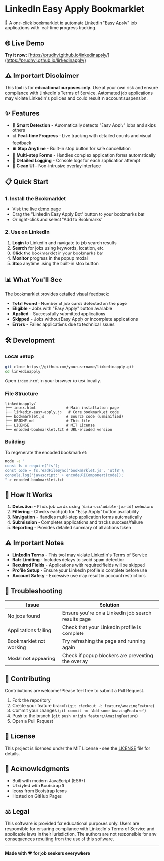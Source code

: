# LinkedIn Easy Apply Bookmarklet

🚀 A one-click bookmarklet to automate LinkedIn "Easy Apply" job applications with real-time progress tracking.

## 🌐 Live Demo

**Try it now:** [https://prudhvi.github.io/linkedinapply/](https://prudhvi.github.io/linkedinapply/)

## ⚠️ Important Disclaimer

This tool is for **educational purposes only**. Use at your own risk and ensure compliance with LinkedIn's Terms of Service. Automated job applications may violate LinkedIn's policies and could result in account suspension.

## ✨ Features

- 🎯 **Smart Detection** - Automatically detects "Easy Apply" jobs and skips others
- 📊 **Real-time Progress** - Live tracking with detailed counts and visual feedback
- ⏹️ **Stop Anytime** - Built-in stop button for safe cancellation
- 🔄 **Multi-step Forms** - Handles complex application forms automatically
- 📝 **Detailed Logging** - Console logs for each application attempt
- 🎨 **Clean UI** - Non-intrusive overlay interface

## 📋 Quick Start

### 1. Install the Bookmarklet
- Visit [the live demo page](https://prudhvi.github.io/linkedinapply/)
- Drag the "LinkedIn Easy Apply Bot" button to your bookmarks bar
- Or right-click and select "Add to Bookmarks"

### 2. Use on LinkedIn
1. **Login** to LinkedIn and navigate to job search results
2. **Search** for jobs using keywords, location, etc.
3. **Click** the bookmarklet in your bookmarks bar
4. **Monitor** progress in the popup modal
5. **Stop** anytime using the built-in stop button

## 📊 What You'll See

The bookmarklet provides detailed visual feedback:

- **Total Found** - Number of job cards detected on the page
- **Eligible** - Jobs with "Easy Apply" button available
- **Applied** - Successfully submitted applications  
- **Skipped** - Jobs without Easy Apply or incomplete applications
- **Errors** - Failed applications due to technical issues

## 🛠️ Development

### Local Setup

```bash
git clone https://github.com/yourusername/linkedinapply.git
cd linkedinapply
```

Open `index.html` in your browser to test locally.

### File Structure

```
linkedinapply/
├── index.html              # Main installation page
├── linkedin-easy-apply.js   # Core bookmarklet code
├── bookmarklet.js          # Source code (unminified)
├── README.md               # This file
├── LICENSE                 # MIT License
└── encoded-bookmarklet.txt # URL-encoded version
```

### Building

To regenerate the encoded bookmarklet:

```bash
node -e "
const fs = require('fs');
const code = fs.readFileSync('bookmarklet.js', 'utf8');
console.log('javascript:' + encodeURIComponent(code));
" > encoded-bookmarklet.txt
```

## 🔧 How It Works

1. **Detection** - Finds job cards using `[data-occludable-job-id]` selectors
2. **Filtering** - Checks each job for "Easy Apply" button availability
3. **Navigation** - Handles multi-step application forms automatically
4. **Submission** - Completes applications and tracks success/failure
5. **Reporting** - Provides detailed summary of all actions taken

## ⚠️ Important Notes

- **LinkedIn Terms** - This tool may violate LinkedIn's Terms of Service
- **Rate Limiting** - Includes delays to avoid spam detection
- **Required Fields** - Applications with required fields will be skipped
- **Profile Setup** - Ensure your LinkedIn profile is complete before use
- **Account Safety** - Excessive use may result in account restrictions

## 🐛 Troubleshooting

| Issue | Solution |
|-------|----------|
| No jobs found | Ensure you're on a LinkedIn job search results page |
| Applications failing | Check that your LinkedIn profile is complete |
| Bookmarklet not working | Try refreshing the page and running again |
| Modal not appearing | Check if popup blockers are preventing the overlay |

## 🤝 Contributing

Contributions are welcome! Please feel free to submit a Pull Request.

1. Fork the repository
2. Create your feature branch (`git checkout -b feature/AmazingFeature`)
3. Commit your changes (`git commit -m 'Add some AmazingFeature'`)
4. Push to the branch (`git push origin feature/AmazingFeature`)
5. Open a Pull Request

## 📄 License

This project is licensed under the MIT License - see the [LICENSE](LICENSE) file for details.

## 🙏 Acknowledgments

- Built with modern JavaScript (ES6+)
- UI styled with Bootstrap 5
- Icons from Bootstrap Icons
- Hosted on GitHub Pages

## ⚖️ Legal

This software is provided for educational purposes only. Users are responsible for ensuring compliance with LinkedIn's Terms of Service and applicable laws in their jurisdiction. The authors are not responsible for any consequences resulting from the use of this software.

---

**Made with ❤️ for job seekers everywhere**